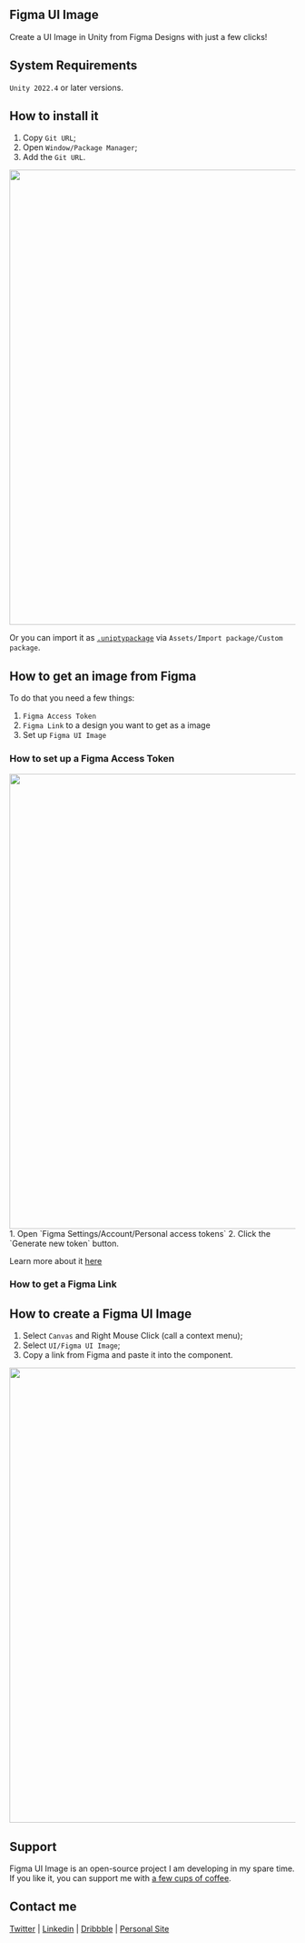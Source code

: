 ## Figma UI Image
Create a UI Image in Unity from Figma Designs with just a few clicks!

## System Requirements
`Unity 2022.4` or later versions.

## How to install it
1. Copy `Git URL`;
2. Open `Window/Package Manager`;
3. Add the `Git URL`.

<img src="http://frolovoleg.ru/figma-ui-image/how_to_install.gif" width="800">

Or you can import it as [`.uniptypackage`](https://www.dropbox.com/scl/fi/nf5gvrl8qxu46mtumsjx2/Figma-UI-Image.unitypackage?rlkey=c7kzpm8vtcbhlvbxdi1eqorbh&dl=0) via `Assets/Import package/Custom package`.

## How to get an image from Figma
To do that you need a few things:
1. ```Figma Access Token```
2. ```Figma Link``` to a design you want to get as a image
3. Set up ```Figma UI Image```

### How to set up a Figma Access Token
<img src="http://frolovoleg.ru/figma-ui-image/figma_token.png" width="800">
1. Open `Figma Settings/Account/Personal access tokens`
2. Click the `Generate new token` button.

Learn more about it [here](https://www.figma.com/developers/api#access-tokens)

### How to get a Figma Link





## How to create a Figma UI Image
1. Select `Canvas` and Right Mouse Click (call a context menu);
2. Select `UI/Figma UI Image`;
3. Copy a link from Figma and paste it into the component.

<img src="http://frolovoleg.ru/figma-ui-image/how_to_add_figma_ui_image.gif" width="800">

## Support
Figma UI Image is an open-source project I am developing in my spare time. If you like it, you can support me with [a few cups of coffee](https://www.buymeacoffee.com/volorf).


## Contact me
[Twitter](https://www.twitter.com/volorf) | [Linkedin](https://www.linkedin.com/in/oleg-frolov-6a6a4752/) | [Dribbble](https://dribbble.com/Volorf) | [Personal Site](https://olegfrolov.design/)